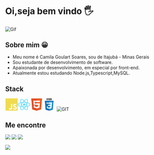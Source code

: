 # Oi,seja bem vindo 🖐

<img align="center" alt="Gif" width="900" height="360" src="https://user-images.githubusercontent.com/89659564/141134891-6c3ffd3e-3872-43e1-8911-8bae3ca3e34e.gif">

## Sobre mim 😀

* Meu nome é Camila Goulart Soares, sou de Itajubá - Minas Gerais
* Sou estudante de desenvolvimento de software.   
* Apaixonada por desenvolvimento, em especial por front-end.
* Atualmente estou estudando Node.js,Typescript,MySQL.

## Stack


   <img src="https://raw.githubusercontent.com/devicons/devicon/master/icons/javascript/javascript-plain.svg" alt="JS" width="40" height="40"/><img src="https://raw.githubusercontent.com/devicons/devicon/master/icons/react/react-original.svg" alt="React" width="40" height="40"/><img src="https://raw.githubusercontent.com/devicons/devicon/master/icons/html5/html5-original.svg" alt="HTML" width="40" height="40"/><img src="https://raw.githubusercontent.com/devicons/devicon/master/icons/css3/css3-original-wordmark.svg" alt="css3" width="40" height="40"/> <img src="https://user-images.githubusercontent.com/85360804/141158960-85bdd01a-4d45-4122-9f06-536d24833f27.png" alt="GIT" width="40" height="40"/> </p>


## Me encontre 

  <a href="https://www.instagram.com/_camilags/" target="_blank"><img src="https://img.shields.io/badge/-Instagram-%23E4405F?style=for-the-badge&logo=instagram&logoColor=white" target="_blank"></a>
<a href = "mailto:camila.soares19@hotmail.com"><img src="https://img.shields.io/badge/-Gmail-%23333?style=for-the-badge&logo=gmail&logoColor=white" target="_blank"></a>
  <a href="https://www.linkedin.com/in/camilagoulartsoares/" target="_blank">
 <img src="https://img.shields.io/badge/-LinkedIn-%230077B5?style=for-the-badge&logo=linkedin&logoColor=white" target="_blank"></a> 
 



 ![](https://visitor-badge.glitch.me/badge?page_id=iampavangandhi.iampavangandhi&style=flat-square&color=0088cc)
